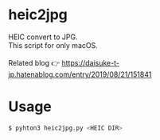 # heic2jpg
HEIC convert to JPG.  
This script for only macOS.  
<br />
Related blog 👉 https://daisuke-t-jp.hatenablog.com/entry/2019/08/21/151841

# Usage
```bash
$ pyhton3 heic2jpg.py <HEIC DIR>
```
